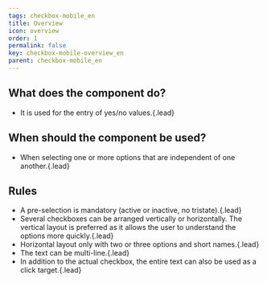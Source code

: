 ```yaml
---
tags: checkbox-mobile_en
title: Overview
icon: overview
order: 1
permalink: false  
key: checkbox-mobile-overview_en
parent: checkbox-mobile_en
---
```


## What does the component do?
*   It is used for the entry of yes/no values.{.lead}

## When should the component be used?
*   When selecting one or more options that are independent of one another.{.lead}

## Rules
*   A pre-selection is mandatory (active or inactive, no tristate).{.lead}
*   Several checkboxes can be arranged vertically or horizontally. The vertical layout is preferred as it allows the user to understand the options more quickly.{.lead}
*   Horizontal layout only with two or three options and short names.{.lead}
*   The text can be multi-line.{.lead}
*   In addition to the actual checkbox, the entire text can also be used as a click target.{.lead}